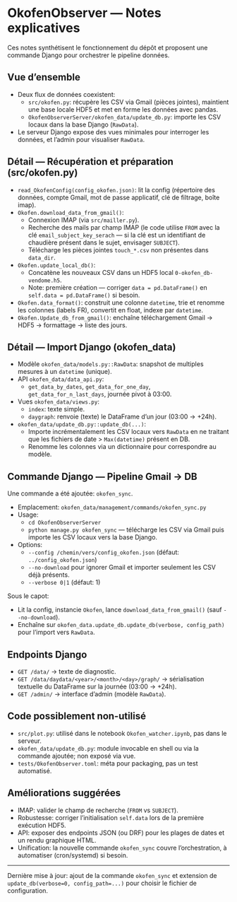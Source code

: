 # OkofenObserver — Notes explicatives

Ces notes synthétisent le fonctionnement du dépôt et proposent une commande Django pour orchestrer le pipeline données.

## Vue d’ensemble
- Deux flux de données coexistent:
  - `src/okofen.py`: récupère les CSV via Gmail (pièces jointes), maintient une base locale HDF5 et met en forme les données avec pandas.
  - `OkofenObserverServer/okofen_data/update_db.py`: importe les CSV locaux dans la base Django (`RawData`).
- Le serveur Django expose des vues minimales pour interroger les données, et l’admin pour visualiser `RawData`.

## Détail — Récupération et préparation (src/okofen.py)
- `read_OkofenConfig(config_okofen.json)`: lit la config (répertoire des données, compte Gmail, mot de passe applicatif, clé de filtrage, boîte imap).
- `Okofen.download_data_from_gmail()`:
  - Connexion IMAP (via `src/mailler.py`).
  - Recherche des mails par champ IMAP (le code utilise `FROM` avec la clé `email_subject_key_serach` — si la clé est un identifiant de chaudière présent dans le sujet, envisager `SUBJECT`).
  - Télécharge les pièces jointes `touch_*.csv` non présentes dans `data_dir`.
- `Okofen.update_local_db()`:
  - Concatène les nouveaux CSV dans un HDF5 local `0-okofen_db-vendome.h5`.
  - Note: première création — corriger `data = pd.DataFrame()` en `self.data = pd.DataFrame()` si besoin.
- `Okofen.data_format()`: construit une colonne `datetime`, trie et renomme les colonnes (labels FR), convertit en float, indexe par `datetime`.
- `Okofen.Update_db_from_gmail()`: enchaîne téléchargement Gmail → HDF5 → formattage → liste des jours.

## Détail — Import Django (okofen_data)
- Modèle `okofen_data/models.py::RawData`: snapshot de multiples mesures à un `datetime` (unique).
- API `okofen_data/data_api.py`:
  - `get_data_by_dates`, `get_data_for_one_day`, `get_data_for_n_last_days`, journée pivot à 03:00.
- Vues `okofen_data/views.py`:
  - `index`: texte simple.
  - `daygraph`: renvoie (texte) le DataFrame d’un jour (03:00 → +24h).
- `okofen_data/update_db.py::update_db(...)`:
  - Importe incrémentalement les CSV locaux vers `RawData` en ne traitant que les fichiers de date > `Max(datetime)` présent en DB.
  - Renomme les colonnes via un dictionnaire pour correspondre au modèle.

## Commande Django — Pipeline Gmail → DB
Une commande a été ajoutée: `okofen_sync`.

- Emplacement: `okofen_data/management/commands/okofen_sync.py`
- Usage:
  - `cd OkofenObserverServer`
  - `python manage.py okofen_sync` — télécharge les CSV via Gmail puis importe les CSV locaux vers la base Django.
- Options:
  - `--config /chemin/vers/config_okofen.json` (défaut: `../config_okofen.json`)
  - `--no-download` pour ignorer Gmail et importer seulement les CSV déjà présents.
  - `--verbose 0|1` (défaut: 1)

Sous le capot:
- Lit la config, instancie `Okofen`, lance `download_data_from_gmail()` (sauf `--no-download`).
- Enchaîne sur `okofen_data.update_db.update_db(verbose, config_path)` pour l’import vers `RawData`.

## Endpoints Django
- `GET /data/` → texte de diagnostic.
- `GET /data/daydata/<year>/<month>/<day>/graph/` → sérialisation textuelle du DataFrame sur la journée (03:00 → +24h).
- `GET /admin/` → interface d’admin (modèle `RawData`).

## Code possiblement non-utilisé
- `src/plot.py`: utilisé dans le notebook `Okofen_watcher.ipynb`, pas dans le serveur.
- `okofen_data/update_db.py`: module invocable en shell ou via la commande ajoutée; non exposé via vue.
- `tests/OkofenObserver.toml`: méta pour packaging, pas un test automatisé.

## Améliorations suggérées
- IMAP: valider le champ de recherche (`FROM` vs `SUBJECT`).
- Robustesse: corriger l’initialisation `self.data` lors de la première exécution HDF5.
- API: exposer des endpoints JSON (ou DRF) pour les plages de dates et un rendu graphique HTML.
- Unification: la nouvelle commande `okofen_sync` couvre l’orchestration, à automatiser (cron/systemd) si besoin.

***
Dernière mise à jour: ajout de la commande `okofen_sync` et extension de `update_db(verbose=0, config_path=...)` pour choisir le fichier de configuration.
